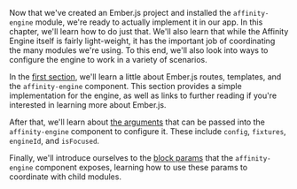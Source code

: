 Now that we've created an Ember.js project and installed the `affinity-engine` module, we're ready to actually implement it in our app. In this chapter, we'll learn how to do just that. We'll also learn that while the Affinity Engine itself is fairly light-weight, it has the important job of coordinating the many modules we're using. To this end, we'll also look into ways to configure the engine to work in a variety of scenarios.

In the [first section](/engine/usage/basic-routing), we'll learn a little about Ember.js routes, templates, and the `affinity-engine` component. This section provides a simple implementation for the engine, as well as links to further reading if you're interested in learning more about Ember.js.

After that, we'll learn about [the arguments](/engine/usage/arguments) that can be passed into the `affinity-engine` component to configure it. These include `config`, `fixtures`, `engineId`, and `isFocused`.

Finally, we'll introduce ourselves to the [block params](/engine/usage/block-params) that the `affinity-engine` component exposes, learning how to use these params to coordinate with child modules.
